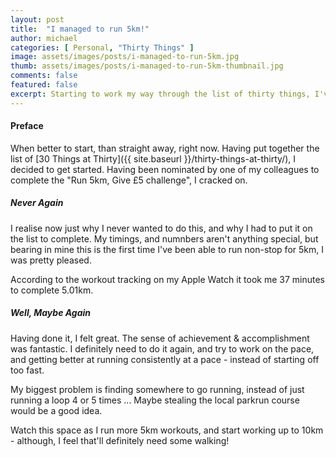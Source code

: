 ```yaml
---
layout: post
title:  "I managed to run 5km!"
author: michael
categories: [ Personal, "Thirty Things" ]
image: assets/images/posts/i-managed-to-run-5km.jpg
thumb: assets/images/posts/i-managed-to-run-5km-thumbnail.jpg
comments: false
featured: false
excerpt: Starting to work my way through the list of thirty things, I've completed a 5km run...
---
```


#### Preface

When better to start, than straight away, right now. Having put together the list of [30 Things at Thirty]({{ site.baseurl }}/thirty-things-at-thirty/), I decided to get started. Having been nominated by one of my colleagues to complete the "Run 5km, Give £5 challenge", I cracked on. 

##### Never Again

I realise now just why I never wanted to do this, and why I had to put it on the list to complete. My timings, and numnbers aren't anything special, but bearing in mine this is the first time I've been able to run non-stop for 5km, I was pretty pleased. 

According to the workout tracking on my Apple Watch it took me 37 minutes to complete 5.01km. 

##### Well, Maybe Again

Having done it, I felt great. The sense of achievement & accomplishment was fantastic. I definitely need to do it again, and try to work on the pace, and getting better at running consistently at a pace - instead of starting off too fast. 

My biggest problem is finding somewhere to go running, instead of just running a loop 4 or 5 times ... Maybe stealing the local parkrun course would be a good idea. 

Watch this space as I run more 5km workouts, and start working up to 10km - although, I feel that'll definitely need some walking!